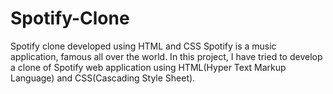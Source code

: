 # Spotify-Clone
Spotify clone developed using HTML and CSS
Spotify is a music application, famous all over the world.
In this project, I have tried to develop a clone of Spotify web application using HTML(Hyper Text Markup Language) and CSS(Cascading Style Sheet).

